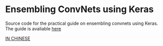 # Ensembling ConvNets using Keras

Source code for the practical guide on ensembling convnets using Keras. The guide is avaliable [here](https://lawnboymax.github.io/portfolio/keras_ensemble/cnn_ensembling.html)


[IN CHINESE](https://mp.weixin.qq.com/s?__biz=MzA3MzI4MjgzMw==&mid=2650734699&idx=2&sn=7aea11805597957bf5ffbafba37a27aa&chksm=871ac415b06d4d03af99c489951afbf49a4209b1b96eb58fa4925723ea40e67b88ab04fcb432#rd)

